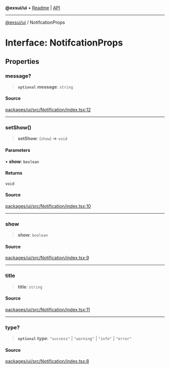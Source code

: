 **@exsui/ui** • [Readme](../README.md) \| [API](../globals.md)

***

[@exsui/ui](../README.md) / NotifcationProps

# Interface: NotifcationProps

## Properties

### message?

> **`optional`** **message**: `string`

#### Source

[packages/ui/src/Notification/index.tsx:12](https://github.com/dirheimerb/exsui/blob/c97dab6/packages/ui/src/Notification/index.tsx#L12)

***

### setShow()

> **setShow**: (`show`) => `void`

#### Parameters

• **show**: `boolean`

#### Returns

`void`

#### Source

[packages/ui/src/Notification/index.tsx:10](https://github.com/dirheimerb/exsui/blob/c97dab6/packages/ui/src/Notification/index.tsx#L10)

***

### show

> **show**: `boolean`

#### Source

[packages/ui/src/Notification/index.tsx:9](https://github.com/dirheimerb/exsui/blob/c97dab6/packages/ui/src/Notification/index.tsx#L9)

***

### title

> **title**: `string`

#### Source

[packages/ui/src/Notification/index.tsx:11](https://github.com/dirheimerb/exsui/blob/c97dab6/packages/ui/src/Notification/index.tsx#L11)

***

### type?

> **`optional`** **type**: `"success"` \| `"warning"` \| `"info"` \| `"error"`

#### Source

[packages/ui/src/Notification/index.tsx:8](https://github.com/dirheimerb/exsui/blob/c97dab6/packages/ui/src/Notification/index.tsx#L8)

